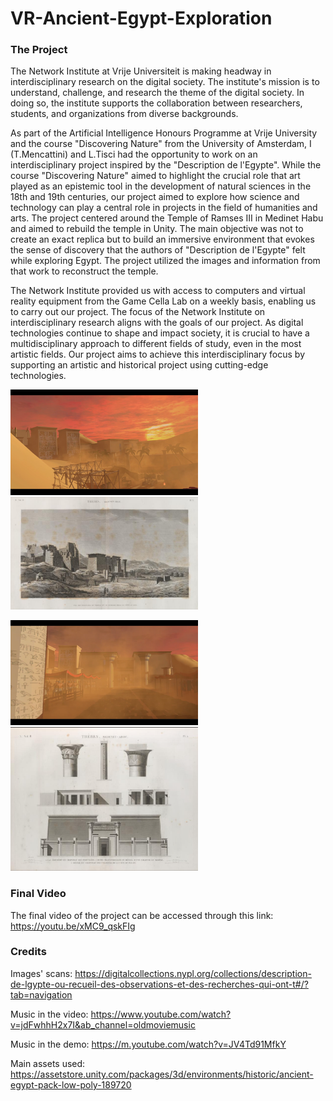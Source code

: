# VR-Ancient-Egypt-Exploration

### The Project
The Network Institute at Vrije Universiteit is making headway in interdisciplinary research on the digital society. The institute's mission is to understand, challenge, and research the theme of the digital society. In doing so, the institute supports the collaboration between researchers, students, and organizations from diverse backgrounds.

As part of the Artificial Intelligence Honours Programme at Vrije University and the course "Discovering Nature" from the University of Amsterdam, I (T.Mencattini) and L.Tisci had the opportunity to work on an interdisciplinary project inspired by the "Description de l'Egypte". While the course "Discovering Nature" aimed to highlight the crucial role that art played as an epistemic tool in the development of natural sciences in the 18th and 19th centuries, our project aimed to explore how science and technology can play a central role in projects in the field of humanities and arts. The project centered around the Temple of Ramses III in Medinet Habu and aimed to rebuild the temple in Unity. The main objective was not to create an exact replica but to build an immersive environment that evokes the sense of discovery that the authors of "Description de l'Egypte" felt while exploring Egypt. The project utilized the images and information from that work to reconstruct the temple.

The Network Institute provided us with access to computers and virtual reality equipment from the Game Cella Lab on a weekly basis, enabling us to carry out our project.
The focus of the Network Institute on interdisciplinary research aligns with the goals of our project. As digital technologies continue to shape and impact society, it is crucial to have a multidisciplinary approach to different fields of study, even in the most artistic fields. Our project aims to achieve this interdisciplinary focus by supporting an artistic and historical project using cutting-edge technologies.

<p float="left">
  <img src="image1.jpeg" width="300" /> 
  <img src="scan1.jpeg" width="300" />
</p>

<p float="left">
  <img src="image2.jpeg" width="300" />
  <img src="scan2.jpeg" width="300" />
</p>

### Final Video

The final video of the project can be accessed through this link: https://youtu.be/xMC9_qskFIg

### Credits

Images' scans: https://digitalcollections.nypl.org/collections/description-de-lgypte-ou-recueil-des-observations-et-des-recherches-qui-ont-t#/?tab=navigation

Music in the video: https://www.youtube.com/watch?v=jdFwhhH2x7I&ab_channel=oldmoviemusic

Music in the demo: https://m.youtube.com/watch?v=JV4Td91MfkY

Main assets used: https://assetstore.unity.com/packages/3d/environments/historic/ancient-egypt-pack-low-poly-189720
